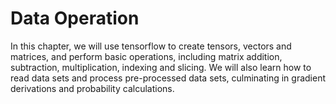 # Data Operation

In this chapter, we will use tensorflow to create tensors, vectors and matrices, and perform basic operations, 
including matrix addition, subtraction, multiplication, indexing and slicing. We will also learn how to read data sets 
and process pre-processed data sets, culminating in gradient derivations and probability calculations.
